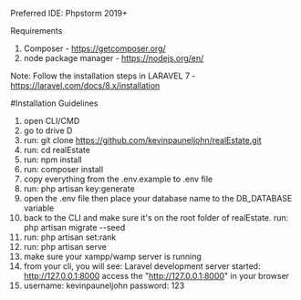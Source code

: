 Preferred IDE: Phpstorm 2019+

Requirements
1. Composer - https://getcomposer.org/
2. node package manager - https://nodejs.org/en/


Note: Follow the installation steps in LARAVEL 7 - https://laravel.com/docs/8.x/installation


#Installation Guidelines
1. open CLI/CMD
2. go to drive D
3. run: git clone https://github.com/kevinpauneljohn/realEstate.git
4. run: cd realEstate
5. run: npm install
6. run: composer install
7. copy everything from the .env.example to .env file
8. run: php artisan key:generate
9. open the .env file then place your database name to the DB_DATABASE variable
10. back to the CLI and make sure it's on the root folder of realEstate. 
    run: php artisan migrate --seed
11. run: php artisan set:rank
12. run: php artisan serve
13. make sure your xampp/wamp server is running
14. from your cli, you will see: Laravel development server started: http://127.0.0.1:8000
    access the "http://127.0.0.1:8000" in your browser
15. username: kevinpauneljohn password: 123
 

 
